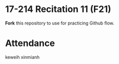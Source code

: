 # 17-214 Recitation 11 (F21)
**Fork** this repository to use for practicing Github flow.

# Attendance
keweih
xinmianh
